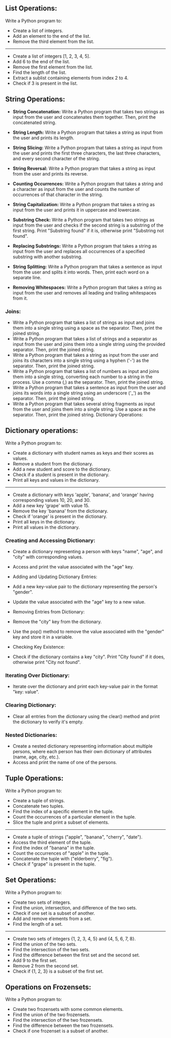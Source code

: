 ## List Operations:

Write a Python program to:

- Create a list of integers.
- Add an element to the end of the list.
- Remove the third element from the list.
----
- Create a list of integers [1, 2, 3, 4, 5].
- Add 6 to the end of the list.
- Remove the first element from the list.
- Find the length of the list.
- Extract a sublist containing elements from index 2 to 4.
- Check if 3 is present in the list.

## String Operations:

- **String Concatenation:** Write a Python program that takes two strings as input from the user and concatenates them together. Then, print the concatenated string.

- **String Length:** Write a Python program that takes a string as input from the user and prints its length.

- **String Slicing:** Write a Python program that takes a string as input from the user and prints the first three characters, the last three characters, and every second character of the string.

- **String Reversal:** Write a Python program that takes a string as input from the user and prints its reverse.

- **Counting Occurrences:** Write a Python program that takes a string and a character as input from the user and counts the number of occurrences of that character in the string.

- **String Capitalization:** Write a Python program that takes a string as input from the user and prints it in uppercase and lowercase.

- **Substring Check:** Write a Python program that takes two strings as input from the user and checks if the second string is a substring of the first string. Print "Substring found" if it is, otherwise print "Substring not found".

- **Replacing Substrings:** Write a Python program that takes a string as input from the user and replaces all occurrences of a specified substring with another substring.

- **String Splitting:** Write a Python program that takes a sentence as input from the user and splits it into words. Then, print each word on a separate line.

- **Removing Whitespaces:** Write a Python program that takes a string as input from the user and removes all leading and trailing whitespaces from it.

### Joins:

- Write a Python program that takes a list of strings as input and joins them into a single string using a space as the separator. Then, print the joined string.
- Write a Python program that takes a list of strings and a separator as input from the user and joins them into a single string using the provided separator. Then, print the joined string.
- Write a Python program that takes a string as input from the user and joins its characters into a single string using a hyphen ('-') as the separator. Then, print the joined string.
- Write a Python program that takes a list of numbers as input and joins them into a single string, converting each number to a string in the process. Use a comma (,) as the separator. Then, print the joined string.
- Write a Python program that takes a sentence as input from the user and joins its words into a single string using an underscore ('_') as the separator. Then, print the joined string.
- Write a Python program that takes several string fragments as input from the user and joins them into a single string. Use a space as the separator. Then, print the joined string.
Dictionary Operations:

## Dictionary operations:
Write a Python program to:

- Create a dictionary with student names as keys and their scores as values.
- Remove a student from the dictionary.
- Add a new student and score to the dictionary.
- Check if a student is present in the dictionary.
- Print all keys and values in the dictionary.
----
- Create a dictionary with keys 'apple', 'banana', and 'orange' having corresponding values 10, 20, and 30.
- Add a new key 'grape' with value 15.
- Remove the key 'banana' from the dictionary.
- Check if 'orange' is present in the dictionary.
- Print all keys in the dictionary.
- Print all values in the dictionary.

### Creating and Accessing Dictionary:

- Create a dictionary representing a person with keys "name", "age", and "city" with corresponding values.
- Access and print the value associated with the "age" key.
- Adding and Updating Dictionary Entries:

- Add a new key-value pair to the dictionary representing the person's "gender".
- Update the value associated with the "age" key to a new value.
- Removing Entries from Dictionary:

- Remove the "city" key from the dictionary.
- Use the pop() method to remove the value associated with the "gender" key and store it in a variable.
- Checking Key Existence:

- Check if the dictionary contains a key "city". Print "City found" if it does, otherwise print "City not found".

### Iterating Over Dictionary:

- Iterate over the dictionary and print each key-value pair in the format "key: value".

### Clearing Dictionary:

- Clear all entries from the dictionary using the clear() method and print the dictionary to verify it's empty.

### Nested Dictionaries:

- Create a nested dictionary representing information about multiple persons, where each person has their own dictionary of attributes (name, age, city, etc.).
- Access and print the name of one of the persons.

## Tuple Operations:

Write a Python program to:

- Create a tuple of strings.
- Concatenate two tuples.
- Find the index of a specific element in the tuple.
- Count the occurrences of a particular element in the tuple.
- Slice the tuple and print a subset of elements.
----
- Create a tuple of strings ("apple", "banana", "cherry", "date").
- Access the third element of the tuple.
- Find the index of "banana" in the tuple.
- Count the occurrences of "apple" in the tuple.
- Concatenate the tuple with ("elderberry", "fig").
- Check if "grape" is present in the tuple.

## Set Operations:

Write a Python program to:

- Create two sets of integers.
- Find the union, intersection, and difference of the two sets.
- Check if one set is a subset of another.
- Add and remove elements from a set.
- Find the length of a set.
----
- Create two sets of integers {1, 2, 3, 4, 5} and {4, 5, 6, 7, 8}.
- Find the union of the two sets.
- Find the intersection of the two sets.
- Find the difference between the first set and the second set.
- Add 9 to the first set.
- Remove 2 from the second set.
- Check if {1, 2, 3} is a subset of the first set.


## Operations on Frozensets:

Write a Python program to:

- Create two frozensets with some common elements.
- Find the union of the two frozensets.
- Find the intersection of the two frozensets.
- Find the difference between the two frozensets.
- Check if one frozenset is a subset of another.